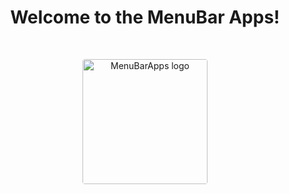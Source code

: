 <h1 align="center">Welcome to the MenuBar Apps!</h1><br>

<p align="center">
  <a href="https://getbootstrap.com/">
    <img src="https://avatars.githubusercontent.com/u/94760990?s=200&v=4" style="border-radius: 4px" alt="MenuBarApps logo" width="200" height="200">
  </a>
</p>

<!--

**Here are some ideas to get you started:**

🙋‍♀️ A short introduction - what is your organization all about?
🌈 Contribution guidelines - how can the community get involved?
👩‍💻 Useful resources - where can the community find your docs? Is there anything else the community should know?
🍿 Fun facts - what does your team eat for breakfast?
🧙 Remember, you can do mighty things with the power of [Markdown](https://docs.github.com/github/writing-on-github/getting-started-with-writing-and-formatting-on-github/basic-writing-and-formatting-syntax)
-->
